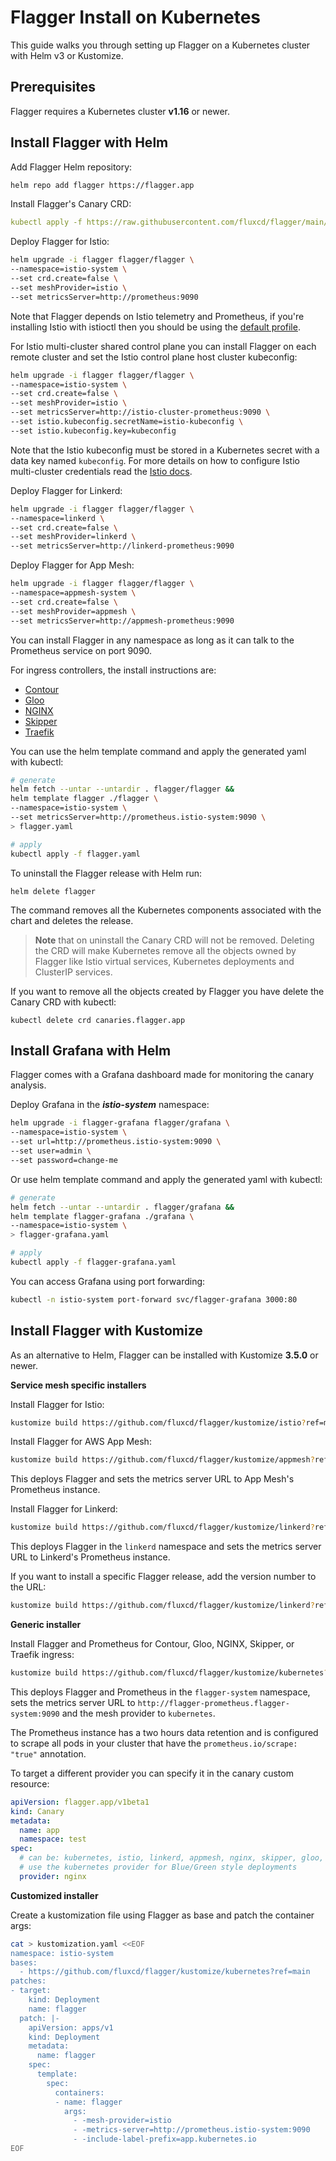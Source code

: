 # Flagger Install on Kubernetes

This guide walks you through setting up Flagger on a Kubernetes cluster with Helm v3 or Kustomize.

## Prerequisites

Flagger requires a Kubernetes cluster **v1.16** or newer.

## Install Flagger with Helm

Add Flagger Helm repository:

```bash
helm repo add flagger https://flagger.app
```

Install Flagger's Canary CRD:

```yaml
kubectl apply -f https://raw.githubusercontent.com/fluxcd/flagger/main/artifacts/flagger/crd.yaml
```

Deploy Flagger for Istio:

```bash
helm upgrade -i flagger flagger/flagger \
--namespace=istio-system \
--set crd.create=false \
--set meshProvider=istio \
--set metricsServer=http://prometheus:9090
```

Note that Flagger depends on Istio telemetry and Prometheus, if you're installing
Istio with istioctl then you should be using the
[default profile](https://istio.io/docs/setup/additional-setup/config-profiles/).

For Istio multi-cluster shared control plane you can install Flagger on each remote cluster and set the
Istio control plane host cluster kubeconfig:

```bash
helm upgrade -i flagger flagger/flagger \
--namespace=istio-system \
--set crd.create=false \
--set meshProvider=istio \
--set metricsServer=http://istio-cluster-prometheus:9090 \
--set istio.kubeconfig.secretName=istio-kubeconfig \
--set istio.kubeconfig.key=kubeconfig
```

Note that the Istio kubeconfig must be stored in a Kubernetes secret with a data key named `kubeconfig`.
For more details on how to configure Istio multi-cluster
credentials read the [Istio docs](https://istio.io/docs/setup/install/multicluster/shared-vpn/#credentials).

Deploy Flagger for Linkerd:

```bash
helm upgrade -i flagger flagger/flagger \
--namespace=linkerd \
--set crd.create=false \
--set meshProvider=linkerd \
--set metricsServer=http://linkerd-prometheus:9090
```

Deploy Flagger for App Mesh:

```bash
helm upgrade -i flagger flagger/flagger \
--namespace=appmesh-system \
--set crd.create=false \
--set meshProvider=appmesh \
--set metricsServer=http://appmesh-prometheus:9090
```

You can install Flagger in any namespace as long as it can talk to the Prometheus service on port 9090.

For ingress controllers, the install instructions are:

* [Contour](https://docs.flagger.app/tutorials/contour-progressive-delivery)
* [Gloo](https://docs.flagger.app/tutorials/gloo-progressive-delivery)
* [NGINX](https://docs.flagger.app/tutorials/nginx-progressive-delivery)
* [Skipper](https://docs.flagger.app/tutorials/skipper-progressive-delivery)
* [Traefik](https://docs.flagger.app/tutorials/traefik-progressive-delivery)

You can use the helm template command and apply the generated yaml with kubectl:

```bash
# generate
helm fetch --untar --untardir . flagger/flagger &&
helm template flagger ./flagger \
--namespace=istio-system \
--set metricsServer=http://prometheus.istio-system:9090 \
> flagger.yaml

# apply
kubectl apply -f flagger.yaml
```

To uninstall the Flagger release with Helm run:

```text
helm delete flagger
```

The command removes all the Kubernetes components associated with the chart and deletes the release.

> **Note** that on uninstall the Canary CRD will not be removed. Deleting the CRD will make Kubernetes
> remove all the objects owned by Flagger like Istio virtual services, Kubernetes deployments and ClusterIP services.

If you want to remove all the objects created by Flagger you have delete the Canary CRD with kubectl:

```text
kubectl delete crd canaries.flagger.app
```

## Install Grafana with Helm

Flagger comes with a Grafana dashboard made for monitoring the canary analysis.

Deploy Grafana in the _**istio-system**_ namespace:

```bash
helm upgrade -i flagger-grafana flagger/grafana \
--namespace=istio-system \
--set url=http://prometheus.istio-system:9090 \
--set user=admin \
--set password=change-me
```

Or use helm template command and apply the generated yaml with kubectl:

```bash
# generate
helm fetch --untar --untardir . flagger/grafana &&
helm template flagger-grafana ./grafana \
--namespace=istio-system \
> flagger-grafana.yaml

# apply
kubectl apply -f flagger-grafana.yaml
```

You can access Grafana using port forwarding:

```bash
kubectl -n istio-system port-forward svc/flagger-grafana 3000:80
```

## Install Flagger with Kustomize

As an alternative to Helm, Flagger can be installed with Kustomize **3.5.0** or newer.

**Service mesh specific installers**

Install Flagger for Istio:

```bash
kustomize build https://github.com/fluxcd/flagger/kustomize/istio?ref=main | kubectl apply -f -
```

Install Flagger for AWS App Mesh:

```bash
kustomize build https://github.com/fluxcd/flagger/kustomize/appmesh?ref=main | kubectl apply -f -
```

This deploys Flagger and sets the metrics server URL to App Mesh's Prometheus instance.

Install Flagger for Linkerd:

```bash
kustomize build https://github.com/fluxcd/flagger/kustomize/linkerd?ref=main | kubectl apply -f -
```

This deploys Flagger in the `linkerd` namespace and sets the metrics server URL to Linkerd's Prometheus instance.

If you want to install a specific Flagger release, add the version number to the URL:

```bash
kustomize build https://github.com/fluxcd/flagger/kustomize/linkerd?ref=v1.0.0 | kubectl apply -f -
```

**Generic installer**

Install Flagger and Prometheus for Contour, Gloo, NGINX, Skipper, or Traefik ingress:

```bash
kustomize build https://github.com/fluxcd/flagger/kustomize/kubernetes?ref=main | kubectl apply -f -
```

This deploys Flagger and Prometheus in the `flagger-system` namespace,
sets the metrics server URL to `http://flagger-prometheus.flagger-system:9090` and the mesh provider to `kubernetes`.

The Prometheus instance has a two hours data retention and is configured to scrape all pods in your cluster
that have the `prometheus.io/scrape: "true"` annotation.

To target a different provider you can specify it in the canary custom resource:

```yaml
apiVersion: flagger.app/v1beta1
kind: Canary
metadata:
  name: app
  namespace: test
spec:
  # can be: kubernetes, istio, linkerd, appmesh, nginx, skipper, gloo, traefik
  # use the kubernetes provider for Blue/Green style deployments
  provider: nginx
```

**Customized installer**

Create a kustomization file using Flagger as base and patch the container args:

```bash
cat > kustomization.yaml <<EOF
namespace: istio-system
bases:
  - https://github.com/fluxcd/flagger/kustomize/kubernetes?ref=main
patches:
- target:
    kind: Deployment
    name: flagger
  patch: |-
    apiVersion: apps/v1
    kind: Deployment
    metadata:
      name: flagger
    spec:
      template:
        spec:
          containers:
          - name: flagger
            args:
              - -mesh-provider=istio
              - -metrics-server=http://prometheus.istio-system:9090
              - -include-label-prefix=app.kubernetes.io
EOF
```
